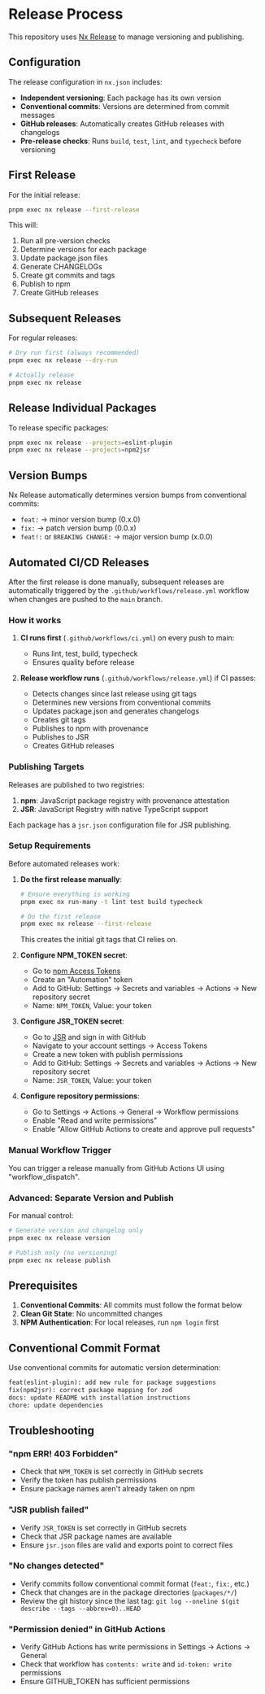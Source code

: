# Release Process

This repository uses [Nx Release](https://nx.dev/recipes/nx-release) to manage versioning and publishing.

## Configuration

The release configuration in `nx.json` includes:

- **Independent versioning**: Each package has its own version
- **Conventional commits**: Versions are determined from commit messages
- **GitHub releases**: Automatically creates GitHub releases with changelogs
- **Pre-release checks**: Runs `build`, `test`, `lint`, and `typecheck` before versioning

## First Release

For the initial release:

```bash
pnpm exec nx release --first-release
```

This will:

1. Run all pre-version checks
2. Determine versions for each package
3. Update package.json files
4. Generate CHANGELOGs
5. Create git commits and tags
6. Publish to npm
7. Create GitHub releases

## Subsequent Releases

For regular releases:

```bash
# Dry run first (always recommended)
pnpm exec nx release --dry-run

# Actually release
pnpm exec nx release
```

## Release Individual Packages

To release specific packages:

```bash
pnpm exec nx release --projects=eslint-plugin
pnpm exec nx release --projects=npm2jsr
```

## Version Bumps

Nx Release automatically determines version bumps from conventional commits:

- `feat:` → minor version bump (0.x.0)
- `fix:` → patch version bump (0.0.x)
- `feat!:` or `BREAKING CHANGE:` → major version bump (x.0.0)

## Automated CI/CD Releases

After the first release is done manually, subsequent releases are automatically triggered by the `.github/workflows/release.yml` workflow when changes are pushed to the `main` branch.

### How it works

1. **CI runs first** (`.github/workflows/ci.yml`) on every push to main:
   - Runs lint, test, build, typecheck
   - Ensures quality before release

2. **Release workflow runs** (`.github/workflows/release.yml`) if CI passes:
   - Detects changes since last release using git tags
   - Determines new versions from conventional commits
   - Updates package.json and generates changelogs
   - Creates git tags
   - Publishes to npm with provenance
   - Publishes to JSR
   - Creates GitHub releases

### Publishing Targets

Releases are published to two registries:

1. **npm**: JavaScript package registry with provenance attestation
2. **JSR**: JavaScript Registry with native TypeScript support

Each package has a `jsr.json` configuration file for JSR publishing.

### Setup Requirements

Before automated releases work:

1. **Do the first release manually**:

   ```bash
   # Ensure everything is working
   pnpm exec nx run-many -t lint test build typecheck

   # Do the first release
   pnpm exec nx release --first-release
   ```

   This creates the initial git tags that CI relies on.

2. **Configure NPM_TOKEN secret**:
   - Go to [npm Access Tokens](https://www.npmjs.com/settings/tokens)
   - Create an "Automation" token
   - Add to GitHub: Settings → Secrets and variables → Actions → New repository secret
   - Name: `NPM_TOKEN`, Value: your token

3. **Configure JSR_TOKEN secret**:
   - Go to [JSR](https://jsr.io/) and sign in with GitHub
   - Navigate to your account settings → Access Tokens
   - Create a new token with publish permissions
   - Add to GitHub: Settings → Secrets and variables → Actions → New repository secret
   - Name: `JSR_TOKEN`, Value: your token

4. **Configure repository permissions**:
   - Go to Settings → Actions → General → Workflow permissions
   - Enable "Read and write permissions"
   - Enable "Allow GitHub Actions to create and approve pull requests"

### Manual Workflow Trigger

You can trigger a release manually from GitHub Actions UI using "workflow_dispatch".

### Advanced: Separate Version and Publish

For manual control:

```bash
# Generate version and changelog only
pnpm exec nx release version

# Publish only (no versioning)
pnpm exec nx release publish
```

## Prerequisites

1. **Conventional Commits**: All commits must follow the format below
2. **Clean Git State**: No uncommitted changes
3. **NPM Authentication**: For local releases, run `npm login` first

## Conventional Commit Format

Use conventional commits for automatic version determination:

```txt
feat(eslint-plugin): add new rule for package suggestions
fix(npm2jsr): correct package mapping for zod
docs: update README with installation instructions
chore: update dependencies
```

## Troubleshooting

### "npm ERR! 403 Forbidden"

- Check that `NPM_TOKEN` is set correctly in GitHub secrets
- Verify the token has publish permissions
- Ensure package names aren't already taken on npm

### "JSR publish failed"

- Verify `JSR_TOKEN` is set correctly in GitHub secrets
- Check that JSR package names are available
- Ensure `jsr.json` files are valid and exports point to correct files

### "No changes detected"

- Verify commits follow conventional commit format (`feat:`, `fix:`, etc.)
- Check that changes are in the package directories (`packages/*/`)
- Review the git history since the last tag: `git log --oneline $(git describe --tags --abbrev=0)..HEAD`

### "Permission denied" in GitHub Actions

- Verify GitHub Actions has write permissions in Settings → Actions → General
- Check that workflow has `contents: write` and `id-token: write` permissions
- Ensure GITHUB_TOKEN has sufficient permissions
